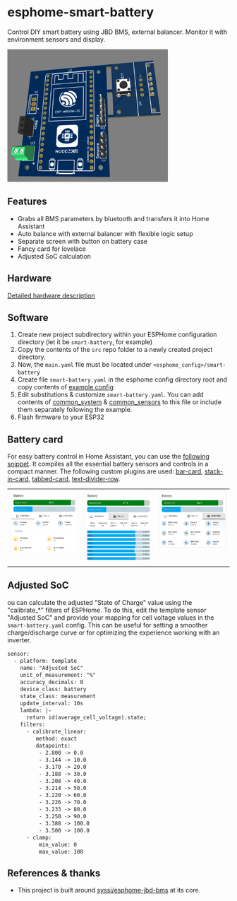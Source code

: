 # esphome-smart-battery
Control DIY smart battery using JBD BMS, external balancer. Monitor it with environment sensors and display.

<img src="images/header.png" alt="Project logo" height="300" width="auto">

## Features
- Grabs all BMS parameters by bluetooth and transfers it into Home Assistant
- Auto balance with external balancer with flexible logic setup
- Separate screen with button on battery case 
- Fancy card for lovelace
- Adjusted SoC calculation

## Hardware
[Detailed hardware description](pcb/README.md)

## Software
1) Create new project subdirectory within your ESPHome configuration directory (let it be `smart-battery`, for example) 
2) Copy the contents of the `src` repo folder to a newly created project directory.
3) Now, the `main.yaml` file must be located under `<esphome_config>/smart-battery`
4) Create file `smart-battery.yaml` in the esphome config directory root and copy contents of [example config](/examples/smart-battery.yaml)
5) Edit substitutions & customize `smart-battery.yaml`. You can add contents of [common_system](/examples/common_system.yaml) & [common_sensors](/examples/common_sensors.yaml) to this file or include them separately following the example.
6) Flash firmware to your ESP32

## Battery card
For easy battery control in Home Assistant, you can use the [following snippet](/battery-card/battery-card-example.yaml). It compiles all the essential battery sensors and controls in a compact manner. The following custom plugins are used: [bar-card](https://github.com/custom-cards/bar-card), [stack-in-card](https://github.com/custom-cards/stack-in-card), [tabbed-card](https://github.com/kinghat/tabbed-card), [text-divider-row](https://github.com/iantrich/text-divider-row).
<table border="0">
<tr>
<td valign="top"><img src="battery-card/screenshots/battery-card-tab1.png" alt="Battery card tab1 screenshot" width="250" height="auto"></td>
<td valign="top"><img src="battery-card/screenshots/battery-card-tab2.png" alt="Battery card tab2 screenshot" width="250" height="auto"></td>
<td valign="top"><img src="battery-card/screenshots/battery-card-tab3.png" alt="Battery card tab3 screenshot" width="250" height="auto"></td>
</tr>
</table>

## Adjusted SoC
ou can calculate the adjusted "State of Charge" value using the "calibrate_*" filters of ESPHome. To do this, edit the template sensor "Adjusted SoC" and provide your mapping for cell voltage values in the `smart-battery.yaml` config. This can be useful for setting a smoother charge/discharge curve or for optimizing the experience working with an inverter.
```
sensor:
  - platform: template
    name: "Adjusted SoC"
    unit_of_measurement: "%"
    accuracy_decimals: 0
    device_class: battery
    state_class: measurement
    update_interval: 10s
    lambda: |-
      return id(average_cell_voltage).state;
    filters:
      - calibrate_linear:
         method: exact
         datapoints:
          - 2.800 -> 0.0
          - 3.144 -> 10.0
          - 3.170 -> 20.0
          - 3.188 -> 30.0
          - 3.208 -> 40.0
          - 3.214 -> 50.0
          - 3.220 -> 60.0
          - 3.226 -> 70.0
          - 3.233 -> 80.0
          - 3.250 -> 90.0
          - 3.388 -> 100.0
          - 3.500 -> 100.0
      - clamp:
          min_value: 0
          max_value: 100
```

## References & thanks
- This project is built around [syssi/esphome-jbd-bms](https://github.com/syssi/esphome-jbd-bms) at its core.
